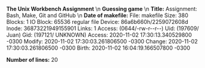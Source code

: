 **The Unix Workbench Assignment** \n 
**Guessing game** \n 
**Title:** Assignment: Bash, Make, Git and GitHub \n
**Date of makefile:** 
  File: makefile
  Size: 380       	Blocks: 1          IO Block: 65536  regular file
Device: 86a6b660h/2259072608d	Inode: 36873221949155901  Links: 1
Access: (0644/-rw-r--r--)  Uid: (197609/    Juan)   Gid: (197121/ UNKNOWN)
Access: 2020-11-02 17:30:13.340529800 -0300
Modify: 2020-11-02 17:30:03.261806500 -0300
Change: 2020-11-02 17:30:03.261806500 -0300
 Birth: 2020-11-02 16:04:19.166507800 -0300


**Number of lines:** 
20
